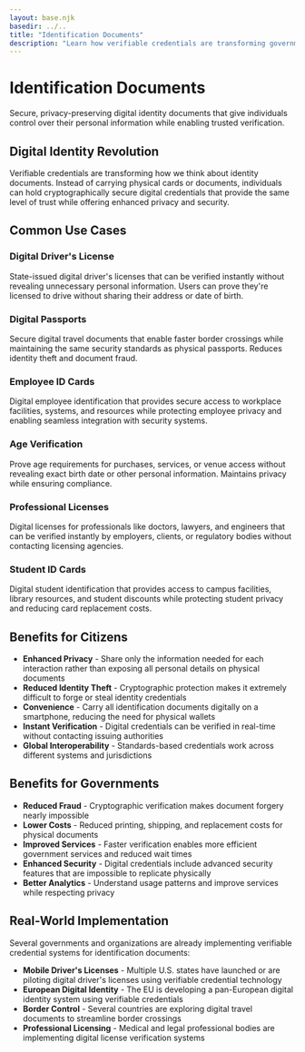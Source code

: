 ```yaml
---
layout: base.njk
basedir: ../..
title: "Identification Documents"
description: "Learn how verifiable credentials are transforming government identification documents like driver's licenses, passports, and national IDs."
---
```


<div class="hero">
  <div class="container">
    <h1>Identification Documents</h1>
    <p>
Secure, privacy-preserving digital identity documents that give individuals
control over their personal information while enabling trusted verification.
    </p>
  </div>
</div>

<section class="content-section">
  <div class="container">
    <h2 class="section-title">Digital Identity Revolution</h2>
    <p class="section-subtitle">
Verifiable credentials are transforming how we think about identity
documents. Instead of carrying physical cards or documents, individuals can
hold cryptographically secure digital credentials that provide the same
level of trust while offering enhanced privacy and security.
    </p>
  </div>
</section>

<section class="content-section">
  <div class="container">
    <h2 class="section-title">Common Use Cases</h2>
    <div class="feature-grid">
      <div class="feature-card">
        <h3><i class="fas fa-id-card"></i>Digital Driver's License</h3>
        <p>
State-issued digital driver's licenses that can be verified instantly
without revealing unnecessary personal information. Users can prove they're
licensed to drive without sharing their address or date of birth.
        </p>
      </div>
      <div class="feature-card">
        <h3><i class="fas fa-passport"></i>Digital Passports</h3>
        <p>
Secure digital travel documents that enable faster border crossings while
maintaining the same security standards as physical passports. Reduces
identity theft and document fraud.
        </p>
      </div>
      <div class="feature-card">
        <h3><i class="fas fa-id-badge"></i>Employee ID Cards</h3>
        <p>
Digital employee identification that provides secure access to workplace
facilities, systems, and resources while protecting employee privacy and
enabling seamless integration with security systems.
        </p>
      </div>
      <div class="feature-card">
        <h3><i class="fas fa-user-check"></i>Age Verification</h3>
        <p>
Prove age requirements for purchases, services, or venue access without
revealing exact birth date or other personal information. Maintains privacy
while ensuring compliance.
        </p>
      </div>
      <div class="feature-card">
        <h3><i class="fas fa-certificate"></i>Professional Licenses</h3>
        <p>
Digital licenses for professionals like doctors, lawyers, and engineers that
can be verified instantly by employers, clients, or regulatory bodies
without contacting licensing agencies.
        </p>
      </div>
      <div class="feature-card">
        <h3><i class="fas fa-graduation-cap"></i>Student ID Cards</h3>
        <p>
Digital student identification that provides access to campus facilities,
library resources, and student discounts while protecting student privacy
and reducing card replacement costs.
        </p>
      </div>
    </div>
  </div>
</section>

<section class="content-section">
  <div class="container">
    <h2 class="section-title">Benefits for Citizens</h2>
    <ul>
      <li>
<strong>Enhanced Privacy</strong> - Share only the information needed for
each interaction rather than exposing all personal details on physical
documents
      </li>
      <li>
<strong>Reduced Identity Theft</strong> - Cryptographic protection makes it
extremely difficult to forge or steal identity credentials
      </li>
      <li>
<strong>Convenience</strong> - Carry all identification documents digitally
on a smartphone, reducing the need for physical wallets
      </li>
      <li>
<strong>Instant Verification</strong> - Digital credentials can be verified
in real-time without contacting issuing authorities
      </li>
      <li>
<strong>Global Interoperability</strong> - Standards-based credentials work
across different systems and jurisdictions
      </li>
    </ul>
  </div>
</section>

<section class="content-section">
  <div class="container">
    <h2 class="section-title">Benefits for Governments</h2>
    <ul>
      <li>
<strong>Reduced Fraud</strong> - Cryptographic verification makes document
forgery nearly impossible
      </li>
      <li>
<strong>Lower Costs</strong> - Reduced printing, shipping, and replacement
costs for physical documents
      </li>
      <li>
<strong>Improved Services</strong> - Faster verification enables more
efficient government services and reduced wait times
      </li>
      <li>
<strong>Enhanced Security</strong> - Digital credentials include advanced
security features that are impossible to replicate physically
      </li>
      <li>
<strong>Better Analytics</strong> - Understand usage patterns and improve
services while respecting privacy
      </li>
    </ul>
  </div>
</section>

<section class="content-section">
  <div class="container">
    <h2 class="section-title">Real-World Implementation</h2>
    <p>
Several governments and organizations are already implementing verifiable
credential systems for identification documents:
    </p>
    <ul>
      <li>
<strong>Mobile Driver's Licenses</strong> - Multiple U.S. states have
launched or are piloting digital driver's licenses using verifiable
credential technology
      </li>
      <li>
<strong>European Digital Identity</strong> - The EU is developing a
pan-European digital identity system using verifiable credentials
      </li>
      <li>
<strong>Border Control</strong> - Several countries are exploring digital
travel documents to streamline border crossings
      </li>
      <li>
<strong>Professional Licensing</strong> - Medical and legal professional
bodies are implementing digital license verification systems
      </li>
    </ul>
  </div>
</section>
